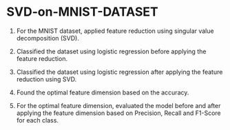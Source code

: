 # SVD-on-MNIST-DATASET

1. For the MNIST dataset, applied feature reduction using singular value decomposition (SVD).  

2. Classified the dataset using logistic regression before applying the feature reduction. 

3. Classified the dataset using logistic regression after applying the feature reduction using SVD.

4. Found the optimal feature dimension based on the accuracy.

5. For the optimal feature dimension, evaluated the model before and after applying the feature dimension based on Precision, Recall and F1-Score for each class.
